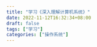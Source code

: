 ```yaml
---
title: "学习《深入理解计算机系统》"
date: 2022-11-12T16:32:34+08:00
draft: false
tags: ["学习"]
categories: ["操作系统"]
---
```


